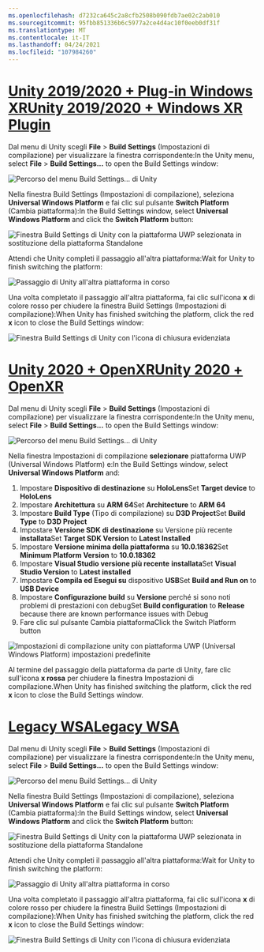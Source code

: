 ```yaml
---
ms.openlocfilehash: d7232ca645c2a8cfb2508b090fdb7ae02c2ab010
ms.sourcegitcommit: 95fbb851336b6c5977a2ce4d4ac10f0eeb0df31f
ms.translationtype: MT
ms.contentlocale: it-IT
ms.lasthandoff: 04/24/2021
ms.locfileid: "107984260"
---
```

# <a name="unity-20192020--windows-xr-plugin"></a>[<span data-ttu-id="8d30b-101">Unity 2019/2020 + Plug-in Windows XR</span><span class="sxs-lookup"><span data-stu-id="8d30b-101">Unity 2019/2020 + Windows XR Plugin</span></span>](#tab/winxr)

<span data-ttu-id="8d30b-102">Dal menu di Unity scegli **File** > **Build Settings** (Impostazioni di compilazione) per visualizzare la finestra corrispondente:</span><span class="sxs-lookup"><span data-stu-id="8d30b-102">In the Unity menu, select **File** > **Build Settings...** to open the Build Settings window:</span></span>

![Percorso del menu Build Settings... di Unity](../images/mr-learning-base/base-02-section2-step1-1.png)

<span data-ttu-id="8d30b-104">Nella finestra Build Settings (Impostazioni di compilazione), seleziona **Universal Windows Platform** e fai clic sul pulsante **Switch Platform** (Cambia piattaforma):</span><span class="sxs-lookup"><span data-stu-id="8d30b-104">In the Build Settings window, select **Universal Windows Platform** and click the **Switch Platform** button:</span></span>

![Finestra Build Settings di Unity con la piattaforma UWP selezionata in sostituzione della piattaforma Standalone](../images/mr-learning-base/base-02-section2-step1-2.png)

<span data-ttu-id="8d30b-106">Attendi che Unity completi il passaggio all'altra piattaforma:</span><span class="sxs-lookup"><span data-stu-id="8d30b-106">Wait for Unity to finish switching the platform:</span></span>

![Passaggio di Unity all'altra piattaforma in corso](../images/mr-learning-base/base-02-section2-step1-3.png)

<span data-ttu-id="8d30b-108">Una volta completato il passaggio all'altra piattaforma, fai clic sull'icona **x** di colore rosso per chiudere la finestra Build Settings (Impostazioni di compilazione):</span><span class="sxs-lookup"><span data-stu-id="8d30b-108">When Unity has finished switching the platform, click the red **x** icon to close the Build Settings window:</span></span>

![Finestra Build Settings di Unity con l'icona di chiusura evidenziata](../images/mr-learning-base/base-02-section2-step1-4.png)

# <a name="unity-2020--openxr"></a>[<span data-ttu-id="8d30b-110">Unity 2020 + OpenXR</span><span class="sxs-lookup"><span data-stu-id="8d30b-110">Unity 2020 + OpenXR</span></span>](#tab/openxr)

<span data-ttu-id="8d30b-111">Dal menu di Unity scegli **File** > **Build Settings** (Impostazioni di compilazione) per visualizzare la finestra corrispondente:</span><span class="sxs-lookup"><span data-stu-id="8d30b-111">In the Unity menu, select **File** > **Build Settings...** to open the Build Settings window:</span></span>

![Percorso del menu Build Settings... di Unity](../images/mr-learning-base/base-02-section2-step1-1.png)

<span data-ttu-id="8d30b-113">Nella finestra Impostazioni di compilazione **selezionare** piattaforma UWP (Universal Windows Platform) e:</span><span class="sxs-lookup"><span data-stu-id="8d30b-113">In the Build Settings window, select **Universal Windows Platform** and:</span></span>
1.  <span data-ttu-id="8d30b-114">Impostare **Dispositivo di destinazione** su **HoloLens**</span><span class="sxs-lookup"><span data-stu-id="8d30b-114">Set **Target device** to **HoloLens**</span></span>
2.  <span data-ttu-id="8d30b-115">Impostare **Architettura** su **ARM 64**</span><span class="sxs-lookup"><span data-stu-id="8d30b-115">Set **Architecture** to **ARM 64**</span></span>
3.  <span data-ttu-id="8d30b-116">Impostare **Build Type** (Tipo di compilazione) su **D3D Project**</span><span class="sxs-lookup"><span data-stu-id="8d30b-116">Set **Build Type** to **D3D Project**</span></span>
4.  <span data-ttu-id="8d30b-117">Impostare **Versione SDK di destinazione** su Versione più recente **installata**</span><span class="sxs-lookup"><span data-stu-id="8d30b-117">Set **Target SDK Version** to **Latest Installed**</span></span>
5.  <span data-ttu-id="8d30b-118">Impostare **Versione minima della piattaforma** su **10.0.18362**</span><span class="sxs-lookup"><span data-stu-id="8d30b-118">Set **Minimum Platform Version** to **10.0.18362**</span></span>
6.  <span data-ttu-id="8d30b-119">Impostare **Visual Studio versione più recente** **installata**</span><span class="sxs-lookup"><span data-stu-id="8d30b-119">Set **Visual Studio Version** to **Latest installed**</span></span>
7.  <span data-ttu-id="8d30b-120">Impostare **Compila ed Esegui su** dispositivo **USB**</span><span class="sxs-lookup"><span data-stu-id="8d30b-120">Set **Build and Run on** to **USB Device**</span></span>
8.  <span data-ttu-id="8d30b-121">Impostare **Configurazione build** su **Versione** perché si sono noti problemi di prestazioni con debug</span><span class="sxs-lookup"><span data-stu-id="8d30b-121">Set **Build configuration** to **Release** because there are known performance issues with Debug</span></span>
9.  <span data-ttu-id="8d30b-122">Fare clic sul pulsante Cambia piattaforma</span><span class="sxs-lookup"><span data-stu-id="8d30b-122">Click the Switch Platform button</span></span>


![Impostazioni di compilazione unity con piattaforma UWP (Universal Windows Platform) impostazioni predefinite](../images/mr-learning-base/base-02-section2-step1-2-openxr.png)

<span data-ttu-id="8d30b-124">Al termine del passaggio della piattaforma da parte di Unity, fare clic sull'icona **x rossa** per chiudere la finestra Impostazioni di compilazione.</span><span class="sxs-lookup"><span data-stu-id="8d30b-124">When Unity has finished switching the platform, click the red **x** icon to close the Build Settings window.</span></span>

# <a name="legacy-wsa"></a>[<span data-ttu-id="8d30b-125">Legacy WSA</span><span class="sxs-lookup"><span data-stu-id="8d30b-125">Legacy WSA</span></span>](#tab/wsa)

<span data-ttu-id="8d30b-126">Dal menu di Unity scegli **File** > **Build Settings** (Impostazioni di compilazione) per visualizzare la finestra corrispondente:</span><span class="sxs-lookup"><span data-stu-id="8d30b-126">In the Unity menu, select **File** > **Build Settings...** to open the Build Settings window:</span></span>

![Percorso del menu Build Settings... di Unity](../images/mr-learning-base/base-02-section2-step1-1.png)

<span data-ttu-id="8d30b-128">Nella finestra Build Settings (Impostazioni di compilazione), seleziona **Universal Windows Platform** e fai clic sul pulsante **Switch Platform** (Cambia piattaforma):</span><span class="sxs-lookup"><span data-stu-id="8d30b-128">In the Build Settings window, select **Universal Windows Platform** and click the **Switch Platform** button:</span></span>

![Finestra Build Settings di Unity con la piattaforma UWP selezionata in sostituzione della piattaforma Standalone](../images/mr-learning-base/base-02-section2-step1-2.png)

<span data-ttu-id="8d30b-130">Attendi che Unity completi il passaggio all'altra piattaforma:</span><span class="sxs-lookup"><span data-stu-id="8d30b-130">Wait for Unity to finish switching the platform:</span></span>

![Passaggio di Unity all'altra piattaforma in corso](../images/mr-learning-base/base-02-section2-step1-3.png)

<span data-ttu-id="8d30b-132">Una volta completato il passaggio all'altra piattaforma, fai clic sull'icona **x** di colore rosso per chiudere la finestra Build Settings (Impostazioni di compilazione):</span><span class="sxs-lookup"><span data-stu-id="8d30b-132">When Unity has finished switching the platform, click the red **x** icon to close the Build Settings window:</span></span>

![Finestra Build Settings di Unity con l'icona di chiusura evidenziata](../images/mr-learning-base/base-02-section2-step1-4.png)
